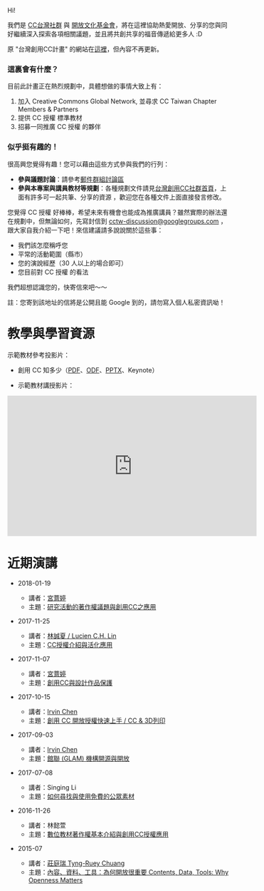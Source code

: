 Hi!

我們是 [CC台灣社群](https://ocftw.github.io/tw.creativecommons.org/) 與 [開放文化基金會](https://ocf.tw)，將在這裡協助熱愛開放、分享的您與同好繼續深入探索各項相關議題，並且將共創共享的福音傳遞給更多人 :D

原 "台灣創用CC計畫" 的網站在[這裡](http://creativecommons.tw)，但內容不再更新。

### 這裏會有什麼？

目前此計畫正在熱烈規劃中，具體想做的事情大致上有：

1. 加入 Creative Commons Global Network, 並尋求 CC Taiwan Chapter Members & Partners 
2. 提供 CC 授權 標準教材
3. 招募一同推廣 CC 授權 的夥伴

### 似乎挺有趣的！

很高興您覺得有趣！您可以藉由這些方式參與我們的行列：

* **參與議題討論**：請參考[郵件群組討論區](https://groups.google.com/forum/#!forum/cctw-discussion)
* **參與本專案與講員教材等規劃**：各種規劃文件請見[台灣創用CC社群首頁](http://beta.hackfoldr.org/cctw)，上面有許多可一起共筆、分享的資源
，歡迎您在各種文件上面直接發言修改。

您覺得 CC 授權 好棒棒，希望未來有機會也能成為推廣講員？雖然實際的辦法還在規劃中，但無論如何，先寫封信到 cctw-discussion@googlegroups.com ，跟大家自我介紹一下吧！來信建議請多說說關於這些事：

* 我們該怎麼稱呼您
* 平常的活動範圍（縣市）
* 您的演說經歷（30 人以上的場合即可）
* 您目前對 CC 授權 的看法

我們超想認識您的，快寄信來吧～～

註：您寄到該地址的信將是公開且能 Google 到的，請勿寫入個人私密資訊呦！

# 教學與學習資源

示範教材參考投影片：
* 創用 CC 知多少（[PDF](https://drive.google.com/open?id=0Bz3HE-dOCGJVRkYzU1Z6d0VtTFk)、[ODF](https://drive.google.com/open?id=0B4Zzp5fC4M1pUnVnODRfbVpERk0)、[PPTX](https://drive.google.com/open?id=0Bz3HE-dOCGJVeEdHc3NuNDlJN00)、Keynote）

* 示範教材講授影片：
<iframe width="560" height="315" src="https://www.youtube.com/embed/videoseries?list=PLFuYOsppHDrlGNj8Ardp1ELYlvEC5jk9o" frameborder="0" allowfullscreen></iframe>

# 近期演講

* 2018-01-19
   * 講者：[宮薏婷](http://www.wiseteam.tw/234703419123159-26234274023214729702.html)
   * 主題：[研究活動的著作權議題與創用CC之應用](https://drive.google.com/file/d/1d0QaYAwpYmYpujXZh0o5uU8_GhslUZWO/view?usp=sharing)

* 2017-11-25
   * 講者：[林誠夏 / Lucien C.H. Lin](http://lucien.cc/about-2/)
   * 主題：[CC授權介紹與活化應用](https://www.dropbox.com/s/v4w6eg0tetj4c2n/20171125-CC%E6%8E%88%E6%AC%8A%E4%BB%8B%E7%B4%B9%E8%88%87%E6%B4%BB%E5%8C%96%E6%87%89%E7%94%A8.pdf?dl=0) 

* 2017-11-07
   * 講者：[宮薏婷](http://www.wiseteam.tw/234703419123159-26234274023214729702.html)
   * 主題：[創用CC與設計作品保護](https://drive.google.com/file/d/166F39GjwcRo9q80UtGWecIkDn0Okepx6/view?usp=sharing)
   
* 2017-10-15
   * 講者：[Irvin Chen](https://tw.linkedin.com/in/irvinchen)
   * 主題：[創用 CC 開放授權快速上手 / CC & 3D列印](https://www.slideshare.net/irvinfly/cc-cc-3d)

* 2017-09-03
   * 講者：[Irvin Chen](https://tw.linkedin.com/in/irvinchen)
   * 主題：[館聯 (GLAM) 機構開源與開放](https://medium.com/@irvinfly/glam-機構開源與開放-講座內容-56208c19b6a4)

* 2017-07-08
   * 講者：Singing Li
   * 主題：[如何尋找與使用免費的公眾素材](https://docs.google.com/presentation/d/1_os4VDcoBbGBylwiWySuqLNSCqzLAbO07Y0lZq2uIjw/edit?usp=sharing)
   
* 2016-11-26
   * 講者：林懿萱 
   * 主題：[數位教材著作權基本介紹與創用CC授權應用](https://www.slideshare.net/CCTaiwanCommunity/20161126ccpptx) 
   
* 2015-07
   * 講者：[莊庭瑞 Tyng-Ruey Chuang](http://www.iis.sinica.edu.tw/~trc/public/) 
   * 主題：[內容、資料、工具：為何開放很重要 Contents, Data, Tools: Why Openness Matters](http://media.academia.tw/u/trc/m/openness-talk-in-taitung/)
 
